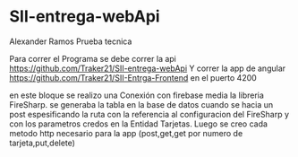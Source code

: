 # SII-entrega-webApi
Alexander Ramos Prueba tecnica

Para correr el Programa se debe correr la api https://github.com/Traker21/SII-entrega-webApi Y correr la app de angular https://github.com/Traker21/SII-Entrga-Frontend en el puerto 4200


en este bloque se realizo una Conexión con firebase media la libreria FireSharp.
se generaba la tabla en la base de datos cuando se hacia un post espesificando la ruta con la referencia al configuracion del FireSharp y con los parametros credos en la Entidad Tarjetas.
Luego se creo cada metodo http necesario para la app (post,get,get por numero de tarjeta,put,delete)

